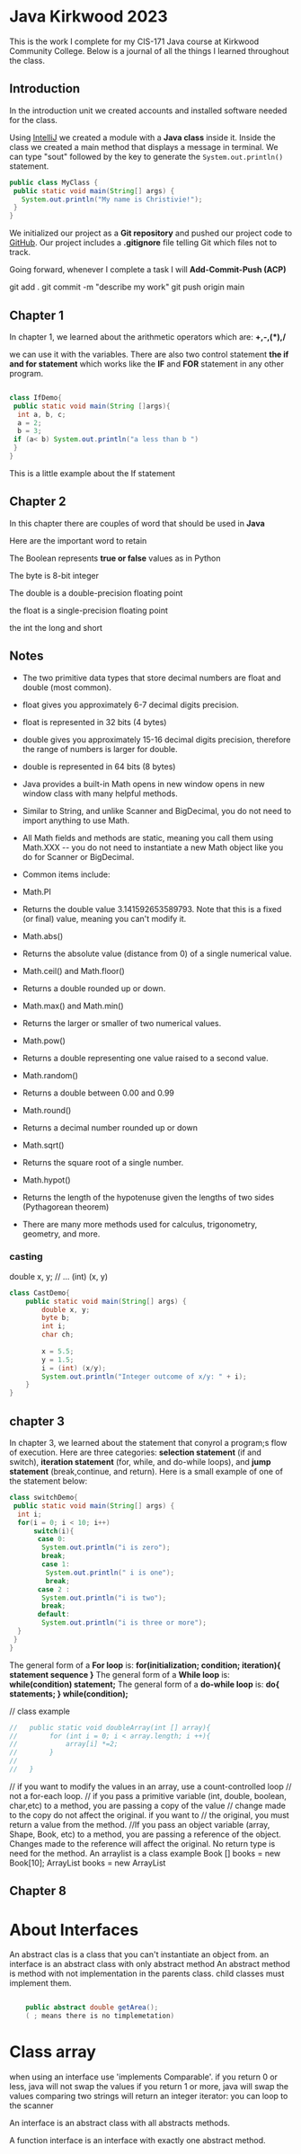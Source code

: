 # Java Kirkwood 2023
 This is the work  I complete for my CIS-171 
 Java course at Kirkwood Community College.
 Below is a journal of all the things I learned 
 throughout the class.
 
## Introduction
In the introduction unit we created accounts and 
installed software needed for the class.

Using [IntelliJ](https://jetbrains.com/idea) we created a module with a **Java 
class** inside it. Inside the class we created a main method 
that displays a message in terminal. We can type "sout" followed by the 
key to generate the `System.out.println()` statement.
``` Java 
public class MyClass {
 public static void main(String[] args) {
   System.out.println("My name is Christivie!");
 }
}
```
We initialized our project as a __Git repository__ and pushed our project code 
to [GitHub](https://gtihub.com). Our project includes a **.gitignore** 
file telling Git which files not to track.

Going forward, whenever I complete a task 
I will __Add-Commit-Push (ACP)__

git add . git commit -m "describe my work" git push origin main

## Chapter 1
In chapter 1, we learned about the arithmetic operators which are: 
__+,-,(*),/__ 

we can use it with the variables.
There are also two control statement __the if and for statement__ which works like the **IF**
and **FOR** statement in any other program.
``` Java

class IfDemo{
 public static void main(String []args){
  int a, b, c;
  a = 2;
  b = 3;
 if (a< b) System.out.println("a less than b ")
 }
}
```
This is a little example about the If statement

## Chapter 2
In this chapter there are couples of word that should be used in **Java**

Here are the important word to retain

The Boolean represents __true or false__ values as in Python

The byte is  8-bit integer

The double is a double-precision floating point  

the float is a single-precision floating point

the int
the long and short


## Notes
- The two primitive data types that store decimal numbers are float and double (most common).
- float gives you approximately 6-7 decimal digits precision.

- float is represented in 32 bits (4 bytes)

- double gives you approximately 15-16 decimal digits precision, therefore the range of numbers is larger for double.

- double is represented in 64 bits (8 bytes)

- Java provides a built-in Math opens in new window opens in new window class with many helpful methods.
- Similar to String, and unlike Scanner and BigDecimal, you do not need to import anything to use Math.
- All Math fields and methods are static, meaning you call them using Math.XXX -- you do not need to instantiate a new Math object like you do for Scanner or BigDecimal.
- Common items include:
- Math.PI
- Returns the double value 3.141592653589793. Note that this is a fixed (or final) value, meaning you can't modify it.
- Math.abs()
- Returns the absolute value (distance from 0) of a single numerical value.
- Math.ceil() and Math.floor()
- Returns a double rounded up or down.
- Math.max() and Math.min()
- Returns the larger or smaller  of two numerical values.
- Math.pow()
- Returns a double representing one value raised to a second value.
- Math.random()
- Returns a double between 0.00 and 0.99
- Math.round()
- Returns a decimal number rounded up or down
- Math.sqrt()
- Returns the square root of a single number.
- Math.hypot()
- Returns the length of the hypotenuse given the lengths of two sides (Pythagorean theorem)
- There are many more methods used for calculus, trigonometry, geometry, and more.
### casting
double x, y;
// ...
(int) (x, y)
```java
class CastDemo{
    public static void main(String[] args) {
        double x, y;
        byte b;
        int i;
        char ch;
        
        x = 5.5;
        y = 1.5;
        i = (int) (x/y);
        System.out.println("Integer outcome of x/y: " + i);
    }
}


```


## chapter 3
In chapter 3, we learned about the statement that conyrol a program;s 
flow of execution. Here are three categories: **selection statement** (if and switch),
**iteration statement** (for, while, and do-while loops), and **jump statement** 
(break,continue, and return).
Here is a small  example of one of the statement below:
```java
class switchDemo{
 public static void main(String[] args) {
  int i;
  for(i = 0; i < 10; i++)
      switch(i){
       case 0:
        System.out.println("i is zero");
        break;
        case 1:
         System.out.println(" i is one");
         break;
       case 2 :
        System.out.println("i is two");
        break;
       default:
        System.out.println("i is three or more");
  }
 }
}
```
The general form of a __For loop__ is:
**for(initialization; condition; iteration){
    statement sequence
        }**
The general form of a __While loop__ is:
 **while(condition) statement;**
The general form of a __do-while loop__ is:
**do{
    statements;
    } while(condition);**

// class example
```java
//   public static void doubleArray(int [] array){
//        for (int i = 0; i < array.length; i ++){
//            array[i] *=2;
//        }
//            
//   }
```
// if you want to modify the values in an array, use a count-controlled loop
// not a for-each loop.
// if you pass a primitive variable (int, double, boolean, char,etc) to a method, you are passing a copy of the value
// change made to the copy do not affect the original. if you want to
// the original, you must return a value from the method.
//If you pass an object variable (array, Shape, Book, etc) to a method, you are passing a reference of 
the object. Changes made to the reference will affect the original. No return type is need for the method.
An arraylist is a class
example
Book [] books = new Book[10];
ArrayList<Book> books = new ArrayList
## Chapter 8
# About Interfaces
An abstract clas is a class that you can't instantiate
an object from.
an interface is an abstract class with only abstract method
An abstract method is method with not implementation in the parents class.
child classes must implement them.
``` java

    public abstract double getArea();
    ( ; means there is no timplemetation)
```
# Class array
when using an interface use 'implements Comparable'.
if you return 0 or less, java will not swap the values
if you return 1 or more, java will swap the values
comparing two strings will return an integer
iterator: you can loop to the scanner

An interface is an abstract class with all 
abstracts methods.

A function interface is an interface with exactly
one abstract method.